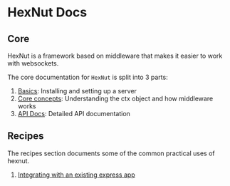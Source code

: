 # HexNut Docs

## Core

HexNut is a framework based on middleware that makes it easier to work with websockets.

The core documentation for `HexNut` is split into 3 parts:

1. <a href="basics.md">Basics</a>: Installing and setting up a server
2. <a href="core.md">Core concepts</a>: Understanding the ctx object and how middleware works
3. <a href="api.md">API Docs</a>: Detailed API documentation

## Recipes

The recipes section documents some of the common practical uses of hexnut.

1. <a href="recipes/integrating-with-an-existing-express-app.md">Integrating with an existing express app</a>